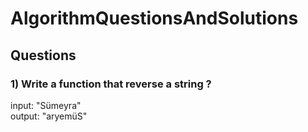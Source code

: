 # AlgorithmQuestionsAndSolutions
## Questions
### 1) Write a function that reverse a string ?
input: "Sümeyra" <br />
output: "aryemüS"
